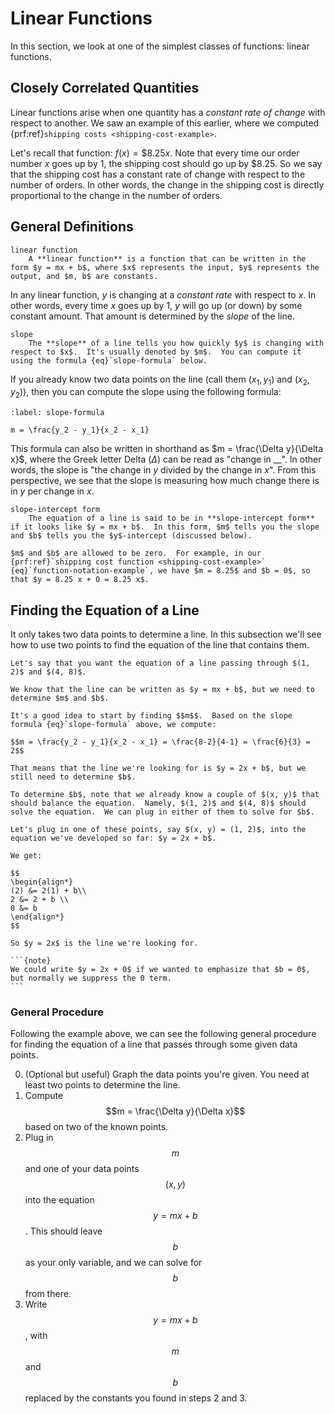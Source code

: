 # Linear Functions

In this section, we look at one of the simplest classes of functions: linear functions.

## Closely Correlated Quantities

Linear functions arise when one quantity has a *constant rate of change* with respect to another.  We saw an example of this earlier, where we computed {prf:ref}`shipping costs <shipping-cost-example>`.

Let's recall that function: $f(x) = \$8.25 x$.  Note that every time our order number $x$ goes up by 1, the shipping cost should go up by \$8.25.  So we say that the shipping cost has a constant rate of change with respect to the number of orders.  In other words, the change in the shipping cost is directly proportional to the change in the number of orders.

## General Definitions

```{glossary}
linear function
    A **linear function** is a function that can be written in the form $y = mx + b$, where $x$ represents the input, $y$ represents the output, and $m, b$ are constants.
```

In any linear function, $y$ is changing at a *constant rate* with respect to $x$.  In other words, every time $x$ goes up by 1, $y$ will go up (or down) by some constant amount.  That amount is determined by the *slope* of the line.  

```{glossary}
slope
    The **slope** of a line tells you how quickly $y$ is changing with respect to $x$.  It's usually denoted by $m$.  You can compute it using the formula {eq}`slope-formula` below.
```

If you already know two data points on the line (call them $(x_1, y_1)$ and $(x_2, y_2)$), then you can compute the slope using the following formula:

```{math}
:label: slope-formula

m = \frac{y_2 - y_1}{x_2 - x_1}
```

This formula can also be written in shorthand as $m = \frac{\Delta y}{\Delta x}$, where the Greek letter Delta ($\Delta$) can be read as "change in __". In other words, the slope is "the change in $y$ divided by the change in $x$".  From this perspective, we see that the slope is measuring how much change there is in $y$ per change in $x$.

```{glossary}
slope-intercept form
    The equation of a line is said to be in **slope-intercept form** if it looks like $y = mx + b$.  In this form, $m$ tells you the slope and $b$ tells you the $y$-intercept (discussed below).
```

```{warning}
$m$ and $b$ are allowed to be zero.  For example, in our {prf:ref}`shipping cost function <shipping-cost-example>` {eq}`function-notation-example`, we have $m = 8.25$ and $b = 0$, so that $y = 8.25 x + 0 = 8.25 x$.
```

## Finding the Equation of a Line

It only takes two data points to determine a line.  In this subsection we'll see how to use two points to find the equation of the line that contains them.

````{prf:example}
Let's say that you want the equation of a line passing through $(1, 2)$ and $(4, 8)$.

We know that the line can be written as $y = mx + b$, but we need to determine $m$ and $b$.

It's a good idea to start by finding $$m$$.  Based on the slope formula {eq}`slope-formula` above, we compute:

$$m = \frac{y_2 - y_1}{x_2 - x_1} = \frac{8-2}{4-1} = \frac{6}{3} = 2$$

That means that the line we're looking for is $y = 2x + b$, but we still need to determine $b$.

To determine $b$, note that we already know a couple of $(x, y)$ that should balance the equation.  Namely, $(1, 2)$ and $(4, 8)$ should solve the equation.  We can plug in either of them to solve for $b$.

Let's plug in one of these points, say $(x, y) = (1, 2)$, into the equation we've developed so far: $y = 2x + b$.

We get:

$$
\begin{align*}
(2) &= 2(1) + b\\
2 &= 2 + b \\
0 &= b
\end{align*}
$$

So $y = 2x$ is the line we're looking for.  

```{note}
We could write $y = 2x + 0$ if we wanted to emphasize that $b = 0$, but normally we suppress the 0 term.
```
````

### General Procedure
Following the example above, we can see the following general procedure for finding the equation of a line that passes through some given data points.

0. (Optional but useful) Graph the data points you're given.  You need at least two points to determine the line.
1. Compute $$m = \frac{\Delta y}{\Delta x}$$ based on two of the known points.
2. Plug in $$m$$ and one of your data points $$(x, y)$$ into the equation $$y = mx + b$$.  This should leave $$b$$ as your only variable, and we can solve for $$b$$ from there.
3. Write $$y = mx + b$$, with $$m$$ and $$b$$ replaced by the constants you found in steps 2 and 3.
